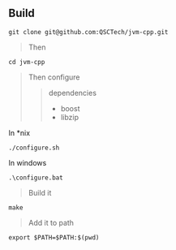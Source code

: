 ## Build

```
git clone git@github.com:QSCTech/jvm-cpp.git
```

> Then

```
cd jvm-cpp
``` 

> Then configure
>> dependencies
>> 
>> - boost
>> - libzip

In *nix
```
./configure.sh
```

In windows
```
.\configure.bat
```

> Build it

```
make
```

> Add it to path

```
export $PATH=$PATH:$(pwd)
```